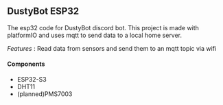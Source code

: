 ## DustyBot ESP32

The esp32 code for DustyBot discord bot. This project is made with platformIO and uses mqtt to send data to a local home server.

*Features* : Read data from sensors and send them to an mqtt topic via wifi

#### Components

- ESP32-S3
- DHT11
- (planned)PMS7003
